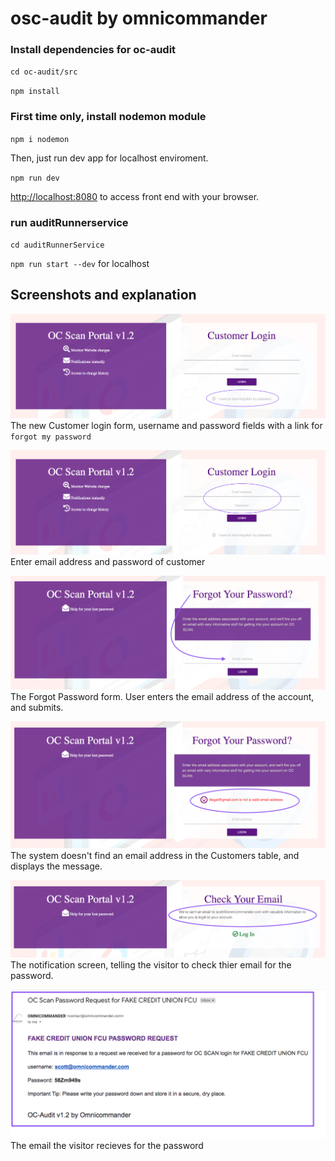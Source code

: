 # osc-audit by omnicommander

### Install dependencies for oc-audit
`cd oc-audit/src `

`npm install`

### First time only, install nodemon module
`npm i nodemon`

Then, just run dev app for localhost enviroment.

`npm run dev`

[http://localhost:8080](http://localhost:8080) to access front end with your browser.

### run auditRunnerservice

`cd auditRunnerService`

`npm run start --dev` for localhost

## Screenshots and explanation

![alt screenshot](screenshots/sc-login.1.png)
The new Customer login form, username and password fields with a link for `forgot my password`

![alt screenshot](screenshots/sc-login.2.png)
Enter email address and password of customer

![alt screenshot](screenshots/sc-login.3.png)
The Forgot Password form. User enters the email address of the account, and submits.

![alt screenshot](screenshots/sc-login.4.png)
The system doesn't find an email address in the Customers table, and displays the message.

![alt screenshot](screenshots/sc-login.5.png)
The notification screen, telling the visitor to check thier email for the password.

![alt screenshot](screenshots/sc-login.6.png)
The email the visitor recieves for the password 

